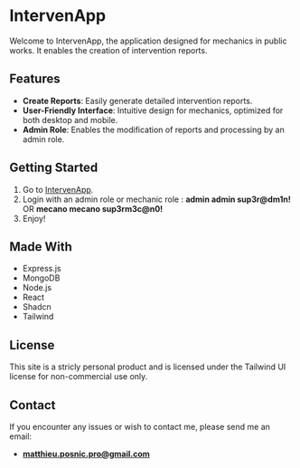 # IntervenApp

Welcome to IntervenApp, the application designed for mechanics in public works. It enables the creation of intervention reports.

## Features

- **Create Reports**: Easily generate detailed intervention reports.
- **User-Friendly Interface**: Intuitive design for mechanics, optimized for both desktop and mobile.
- **Admin Role**: Enables the modification of reports and processing by an admin role.

## Getting Started

1. Go to [IntervenApp](https://public-react-intervenapp-frontend.vercel.app/).
2. Login with an admin role or mechanic role : **admin admin sup3r@dm1n!** OR **mecano mecano sup3rm3c@n0!**
3. Enjoy!

## Made With

- Express.js
- MongoDB
- Node.js
- React
- Shadcn
- Tailwind

## License

This site is a stricly personal product and is licensed under the Tailwind UI license for non-commercial use only.

## Contact

If you encounter any issues or wish to contact me, please send me an email:

- **matthieu.posnic.pro@gmail.com**
